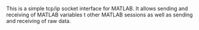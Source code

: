 This is a simple tcp/ip socket interface for MATLAB.  It allows sending and receiving of MATLAB variables t other MATLAB sessions as well as sending and receiving of raw data.